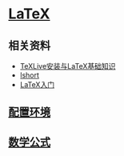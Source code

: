 <link rel="stylesheet" href="https://zhmhbest.gitee.io/hellomathematics/style/index.css">
<script src="https://zhmhbest.gitee.io/hellomathematics/style/index.js"></script>

# [LaTeX](https://github.com/zhmhbest/HelloLaTeX)

## 相关资料

- [TeXLive安装与LaTeX基础知识](https://www.bilibili.com/video/BV1T7411G7RV)
- [lshort](./pdf/lshort-zh-cn.pdf)
- [LaTeX入门](./pdf/LaTeX入门（刘海洋）.pdf)

## [配置环境](./environment.html)

## [数学公式](./formula.html)
